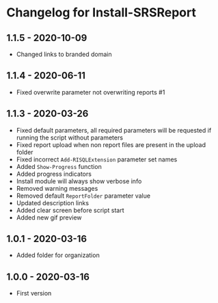 # Changelog for Install-SRSReport

## 1.1.5 - 2020-10-09

* Changed links to branded domain

## 1.1.4 - 2020-06-11

* Fixed overwrite parameter not overwriting reports #1

## 1.1.3 - 2020-03-26

* Fixed default parameters, all required parameters will be requested if running the script without parameters
* Fixed report upload when non report files are present in the upload folder
* Fixed incorrect `Add-RISQLExtension` parameter set names
* Added `Show-Progress` function
* Added progress indicators
* Install module will always show verbose info
* Removed warning messages
* Removed default `ReportFolder` parameter value
* Updated description links
* Added clear screen before script start
* Added new gif preview

## 1.0.1 - 2020-03-16

* Added folder for organization

## 1.0.0 - 2020-03-16

* First version

